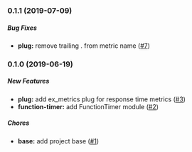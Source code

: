 ### 0.1.1 (2019-07-09)

##### Bug Fixes

* **plug:** remove trailing . from metric name ([#7](https://github.com/mpiercy827/ex_metrics/pull/7))

### 0.1.0 (2019-06-19)

##### New Features

* **plug:** add ex_metrics plug for response time metrics ([#3](https://github.com/mpiercy827/ex_metrics/pull/3))
* **function-timer:** add FunctionTimer module ([#2](https://github.com/mpiercy827/ex_metrics/pull/2))

##### Chores

* **base:** add project base ([#1](https://github.com/mpiercy827/ex_metrics/pull/1))
